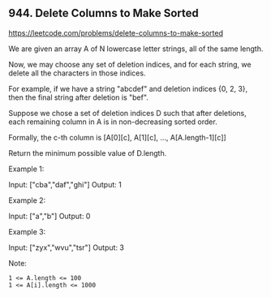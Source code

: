 ## 944. Delete Columns to Make Sorted

https://leetcode.com/problems/delete-columns-to-make-sorted

We are given an array A of N lowercase letter strings, all of the same length.

Now, we may choose any set of deletion indices, and for each string, we delete all the characters in those indices.

For example, if we have a string "abcdef" and deletion indices {0, 2, 3}, then the final string after deletion is "bef".

Suppose we chose a set of deletion indices D such that after deletions, each remaining column in A is in non-decreasing sorted order.

Formally, the c-th column is [A[0][c], A[1][c], ..., A[A.length-1][c]]

Return the minimum possible value of D.length.

Example 1:

Input: ["cba","daf","ghi"]
Output: 1

Example 2:

Input: ["a","b"]
Output: 0

Example 3:

Input: ["zyx","wvu","tsr"]
Output: 3

Note:

    1 <= A.length <= 100
    1 <= A[i].length <= 1000
